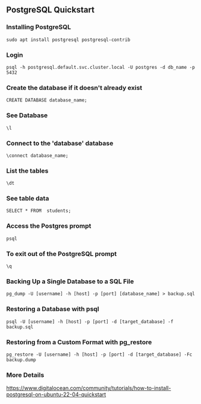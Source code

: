 ## PostgreSQL Quickstart
### Installing PostgreSQL
```
sudo apt install postgresql postgresql-contrib
```
### Login
```
psql -h postgresql.default.svc.cluster.local -U postgres -d db_name -p 5432
```

### Create the database if it doesn't already exist
```
CREATE DATABASE database_name;
```
### See Database
```
\l 
```

### Connect to the 'database' database
```
\connect database_name;
```

### List the tables
```
\dt
```
### See table data
```
SELECT * FROM  students;
```
### Access the Postgres prompt
```
psql
```
### To exit out of the PostgreSQL prompt
```
\q
```
### Backing Up a Single Database to a SQL File
```
pg_dump -U [username] -h [host] -p [port] [database_name] > backup.sql

```

### Restoring a Database with psql
```
psql -U [username] -h [host] -p [port] -d [target_database] -f backup.sql
```
### Restoring from a Custom Format with pg_restore
```
pg_restore -U [username] -h [host] -p [port] -d [target_database] -Fc backup.dump
```

### More Details 
https://www.digitalocean.com/community/tutorials/how-to-install-postgresql-on-ubuntu-22-04-quickstart
